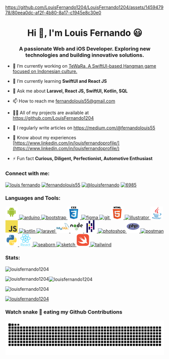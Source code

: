 https://github.com/LouisFernando1204/LouisFernando1204/assets/145947978/80eea0dc-af2f-4b80-8a17-c1945e8c30e0

<h1 align="center">Hi 👋, I'm Louis Fernando 😃</h1>
<h3 align="center">A passionate Web and iOS Developer. Exploring new technologies and building innovative solutions.</h3>

- 🔭 I’m currently working on [TeWaRa, A SwiftUI-based Hangman game focused on Indonesian culture.](https://github.com/LouisFernando1204/TeWaRa/tree/Louis)

- 🌱 I’m currently learning **SwiftUI and React JS**

- 💬 Ask me about **Laravel, React JS, SwiftUI, Kotlin, SQL**

- 📫 How to reach me fernandolouis55@gmail.com

- 👨‍💻 All of my projects are available at https://github.com/LouisFernando1204

- 📝 I regularly write articles on https://medium.com/@fernandolouis55

- 📄 Know about my experiences [https://www.linkedin.com/in/louisfernandoprofile/](https://www.linkedin.com/in/louisfernandoprofile/)

- ⚡ Fun fact **Curious, Diligent, Perfectionist, Automotive Enthusiast**

<h3 align="left">Connect with me:</h3>
<p align="left">
<a href="https://www.linkedin.com/in/louisfernandoprofile/" target="blank"><img align="center" src="https://raw.githubusercontent.com/rahuldkjain/github-profile-readme-generator/master/src/images/icons/Social/linked-in-alt.svg" alt="louis fernando" height="30" width="40" /></a>
<a href="https://instagram.com/fernandolouis55" target="blank"><img align="center" src="https://raw.githubusercontent.com/rahuldkjain/github-profile-readme-generator/master/src/images/icons/Social/instagram.svg" alt="fernandolouis55" height="30" width="40" /></a>
<a href="https://medium.com/@fernandolouis55" target="blank"><img align="center" src="https://raw.githubusercontent.com/rahuldkjain/github-profile-readme-generator/master/src/images/icons/Social/medium.svg" alt="@louisfernando" height="30" width="40" /></a>
<a href="https://discord.gg/6985" target="blank"><img align="center" src="https://raw.githubusercontent.com/rahuldkjain/github-profile-readme-generator/master/src/images/icons/Social/discord.svg" alt="6985" height="30" width="40" /></a>
</p>

<h3 align="left">Languages and Tools:</h3>
<p align="left"> <a href="https://developer.android.com" target="_blank" rel="noreferrer"> <img src="https://raw.githubusercontent.com/devicons/devicon/master/icons/android/android-original-wordmark.svg" alt="android" width="40" height="40"/> </a> <a href="https://www.arduino.cc/" target="_blank" rel="noreferrer"> <img src="https://cdn.worldvectorlogo.com/logos/arduino-1.svg" alt="arduino" width="40" height="40"/> </a> <a href="https://getbootstrap.com" target="_blank" rel="noreferrer"> <img src="https://upload.wikimedia.org/wikipedia/commons/thumb/b/b2/Bootstrap_logo.svg/1200px-Bootstrap_logo.svg.png" alt="bootstrap" width="40" height="40"/> </a> <a href="https://www.w3schools.com/css/" target="_blank" rel="noreferrer"> <img src="https://raw.githubusercontent.com/devicons/devicon/master/icons/css3/css3-original-wordmark.svg" alt="css3" width="40" height="40"/> </a> <a href="https://www.figma.com/" target="_blank" rel="noreferrer"> <img src="https://www.vectorlogo.zone/logos/figma/figma-icon.svg" alt="figma" width="40" height="40"/> </a> <a href="https://git-scm.com/" target="_blank" rel="noreferrer"> <img src="https://www.vectorlogo.zone/logos/git-scm/git-scm-icon.svg" alt="git" width="40" height="40"/> </a> <a href="https://www.w3.org/html/" target="_blank" rel="noreferrer"> <img src="https://raw.githubusercontent.com/devicons/devicon/master/icons/html5/html5-original-wordmark.svg" alt="html5" width="40" height="40"/> </a> <a href="https://www.adobe.com/in/products/illustrator.html" target="_blank" rel="noreferrer"> <img src="https://www.vectorlogo.zone/logos/adobe_illustrator/adobe_illustrator-icon.svg" alt="illustrator" width="40" height="40"/> </a> <a href="https://www.java.com" target="_blank" rel="noreferrer"> <img src="https://raw.githubusercontent.com/devicons/devicon/master/icons/java/java-original.svg" alt="java" width="40" height="40"/> </a> <a href="https://developer.mozilla.org/en-US/docs/Web/JavaScript" target="_blank" rel="noreferrer"> <img src="https://raw.githubusercontent.com/devicons/devicon/master/icons/javascript/javascript-original.svg" alt="javascript" width="40" height="40"/> </a> <a href="https://kotlinlang.org" target="_blank" rel="noreferrer"> <img src="https://www.vectorlogo.zone/logos/kotlinlang/kotlinlang-icon.svg" alt="kotlin" width="40" height="40"/> </a> <a href="https://laravel.com/" target="_blank" rel="noreferrer"> <img src="https://encrypted-tbn0.gstatic.com/images?q=tbn:ANd9GcRnhoVwuJmtF1Lu4t9WcsZ7fESV9KdIQ7pVHw&s" alt="laravel" width="40" height="40"/> </a> <a href="https://www.mysql.com/" target="_blank" rel="noreferrer"> <img src="https://raw.githubusercontent.com/devicons/devicon/master/icons/mysql/mysql-original-wordmark.svg" alt="mysql" width="40" height="40"/> </a> <a href="https://nodejs.org" target="_blank" rel="noreferrer"> <img src="https://raw.githubusercontent.com/devicons/devicon/master/icons/nodejs/nodejs-original-wordmark.svg" alt="nodejs" width="40" height="40"/> </a> <a href="https://pandas.pydata.org/" target="_blank" rel="noreferrer"> <img src="https://raw.githubusercontent.com/devicons/devicon/2ae2a900d2f041da66e950e4d48052658d850630/icons/pandas/pandas-original.svg" alt="pandas" width="40" height="40"/> </a> <a href="https://www.photoshop.com/en" target="_blank" rel="noreferrer"> <img src="https://upload.wikimedia.org/wikipedia/commons/thumb/a/af/Adobe_Photoshop_CC_icon.svg/788px-Adobe_Photoshop_CC_icon.svg.png" alt="photoshop" width="40" height="40"/> </a> <a href="https://www.php.net" target="_blank" rel="noreferrer"> <img src="https://raw.githubusercontent.com/devicons/devicon/master/icons/php/php-original.svg" alt="php" width="40" height="40"/> </a> <a href="https://postman.com" target="_blank" rel="noreferrer"> <img src="https://www.vectorlogo.zone/logos/getpostman/getpostman-icon.svg" alt="postman" width="40" height="40"/> </a> <a href="https://www.python.org" target="_blank" rel="noreferrer"> <img src="https://raw.githubusercontent.com/devicons/devicon/master/icons/python/python-original.svg" alt="python" width="40" height="40"/> </a> <a href="https://reactjs.org/" target="_blank" rel="noreferrer"> <img src="https://raw.githubusercontent.com/devicons/devicon/master/icons/react/react-original-wordmark.svg" alt="react" width="40" height="40"/> </a> <a href="https://seaborn.pydata.org/" target="_blank" rel="noreferrer"> <img src="https://seaborn.pydata.org/_images/logo-mark-lightbg.svg" alt="seaborn" width="40" height="40"/> </a> <a href="https://www.sketch.com/" target="_blank" rel="noreferrer"> <img src="https://www.vectorlogo.zone/logos/sketchapp/sketchapp-icon.svg" alt="sketch" width="40" height="40"/> </a> <a href="https://developer.apple.com/swift/" target="_blank" rel="noreferrer"> <img src="https://raw.githubusercontent.com/devicons/devicon/master/icons/swift/swift-original.svg" alt="swift" width="40" height="40"/> </a> <a href="https://tailwindcss.com/" target="_blank" rel="noreferrer"> <img src="https://www.vectorlogo.zone/logos/tailwindcss/tailwindcss-icon.svg" alt="tailwind" width="40" height="40"/> </a> </p>

<h3 align="left">Stats:</h3>
<p><img align="center" src="https://github-readme-streak-stats.herokuapp.com/?user=louisfernando1204&" alt="louisfernando1204" /></p>
<p><img align="left" src="https://github-readme-stats.vercel.app/api/top-langs?username=louisfernando1204&show_icons=true&locale=en&layout=compact" alt="louisfernando1204" /></p>
<p><img align="center" src="https://github-readme-stats.vercel.app/api?username=louisfernando1204&show_icons=true&locale=en" alt="louisfernando1204" /></p>

<p align="left">
  <img src="https://komarev.com/ghpvc/?username=louisfernando1204&label=Profile%20views&color=0e75b6&style=flat" alt="louisfernando1204" />
</p>
<p align="left">
  <a href="https://github.com/ryo-ma/github-profile-trophy">
    <img src="https://github-profile-trophy.vercel.app/?username=louisfernando1204&margin-w=15&margin-h=15" alt="louisfernando1204" />
  </a>
</p>

<h3 align="left">Watch snake 🐍 eating my Github Contributions</h3>
<picture>
  <source media="(prefers-color-scheme: dark)" srcset="https://github.com/LouisFernando1204/LouisFernando1204/blob/output/github-contribution-grid-snake-dark.svg" />
  <source media="(prefers-color-scheme: light)" srcset="https://github.com/LouisFernando1204/LouisFernando1204/blob/output/github-contribution-grid-snake.svg" />
  <img alt="github-snake" src="https://github.com/LouisFernando1204/LouisFernando1204/blob/output/github-contribution-grid-snake-dark.svg" />
</picture>
